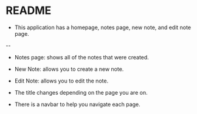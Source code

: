 # README
- This application has a homepage, notes page, new note, and edit note page.

--

* Notes page: shows all of the notes that were created.

* New Note: allows you to create a new note.

* Edit Note: allows you to edit the note.

* The title changes depending on the page you are on.

* There is a navbar to help you navigate each page.




